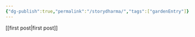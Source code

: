 ```yaml
---
{"dg-publish":true,"permalink":"/storydharma/","tags":["gardenEntry"]}
---
```


[[first post\|first post]]



